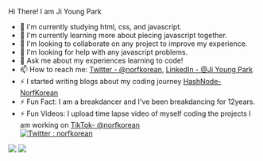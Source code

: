 Hi There! I am Ji Young Park

- 🔭 I'm currently studying html, css, and javascript.
- 🌱 I'm currently learning more about piecing javascript together.
- 👯 I'm looking to collaborate on any project to improve my experience.
- 🤔 I'm looking for help with any javascript problems.
- 💬 Ask me about my experiences learning to code!
- 📫 How to reach me: [Twitter - @norfkorean](https://twitter.com/norfkorean), [LinkedIn - @Ji Young Park](https://www.linkedin.com/in/ji-young-park-457a96a1/)
- ⚡ I started writing blogs about my coding journey [HashNode- NorfKorean](https://norfkorean.hashnode.dev/)
- ⚡ Fun Fact: I am a breakdancer and I've been breakdancing for 12years.
- ⚡ Fun Videos: I upload time lapse video of myself coding the projects I am working on [TikTok- @norfkorean](https://www.tiktok.com/@norfkorean)
\
[![Twitter : norfkorean](https://img.shields.io/twitter/follow/norfkorean?style=social)](https://twitter.com/norfkorean)


<img src="https://github-readme-stats.vercel.app/api?username=norfkorean&&show_icons=true&title_color=ffffff&icon_color=bb2acf&text_color=daf7dc&bg_color=151515">

<img src="https://github-readme-stats.vercel.app/api/top-langs/?username=norfkorean&theme=dark&hide_langs_below=1">
